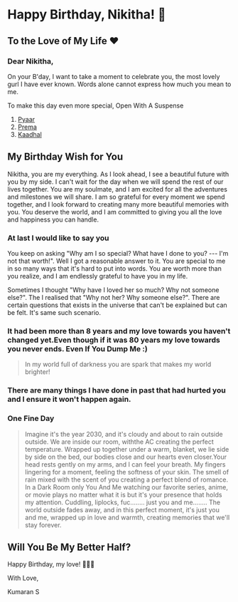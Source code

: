 # Happy Birthday, Nikitha! 🎉

## To the Love of My Life ❤️

### Dear Nikitha,

On your B'day, I want to take a moment to celebrate you, the most lovely gurl I have ever known. Words alone cannot express how much you mean to me. 

To make this day even more special, Open With A Suspense

1. [Pyaar](https://nix3.vercel.app/)
2. [Prema](https://tylerdurdenxd.github.io/nix1/)
3. [Kaadhal](https://tylerdurdenxd.github.io/nix2/)

## My Birthday Wish for You

Nikitha, you are my everything. As I look ahead, I see a beautiful future with you by my side. I can't wait for the day when we will spend the rest of our lives together. You are my soulmate, and I am excited for all the adventures and milestones we will share. I am so grateful for every moment we spend together, and I look forward to creating many more beautiful memories with you. You deserve the world, and I am committed to giving you all the love and happiness you can handle.

### At last I would like to say you
You keep on asking "Why am I so special? What have I done to you? --- I'm not that worth!". Well I got a reasonable answer to it.
You are special to me in so many ways that it's hard to put into words. You are worth more than you realize, and I am endlessly grateful to have you in my life.

Sometimes I thought "Why have I loved her so much? Why not someone else?". The I realised that "Why not her? Why someone else?". There are certain questions that exists in the universe that can't be explained but can be felt. It's same such scenario.

### It had been more than 8 years and my love towards you haven't changed yet.Even though if it was 80 years my love towards you never ends. Even If You Dump Me :)

> In my world full of darkness you are spark that makes my world brighter!

### There are many things I have done in past that had hurted you and I ensure it won't happen again.

### One Fine Day
>Imagine it's the year 2030, and it's cloudy and about to rain outside outside. We are inside our room, withthe AC creating the perfect temperature. Wrapped up together under a warm, blanket, we lie side by side on the bed, our bodies close and our hearts even closer.Your head rests gently on my arms, and I can feel your breath. My fingers lingering for a moment, feeling the softness of your skin. The smell of rain mixed with the scent of you creating a perfect blend of romance.
In a Dark Room only You And Me watching our favorite series, anime, or movie plays no matter what it is but it's your presence that holds my attention.
Cuddling, liplocks, fuc........ just you and me........
The world outside fades away, and in this perfect moment, it's just you and me, wrapped up in love and warmth, creating memories that we'll stay forever.

## Will You Be My Better Half?

Happy Birthday, my love! 🎂🎁🎈

With Love,

Kumaran S
